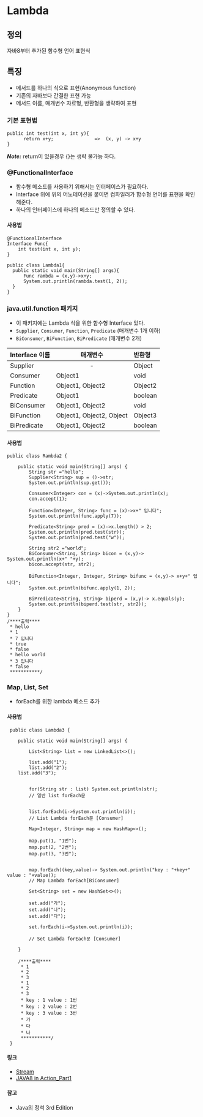 # Lambda

## 정의
자바8부터 추가된 함수형 언어 표현식

## 특징

* 메서드를 하나의 식으로 표현(Anonymous function)
* 기존의 자바보다 간결한 표현 가능
* 메서드 이름, 매개변수 자료형, 반환형을 생략하여 표현

### 기본 표현법

```
public int test(int x, int y){      
      return x+y;               =>  (x, y) -> x+y
}                                                                                      
```
***Note:*** return이 있을경우 {}는 생략 불가능 하다.

### @FunctionalInterface

* 함수형 메소드를 사용하기 위해서는 인터페이스가 필요하다.
* Interface 위에 위의 어노테이션을 붙이면 컴파일러가 함수형 언어를 표현을 확인해준다.
* 하나의 인터페이스에 하나의 메소드만 정의할 수 있다.

#### 사용법

```
@FunctionalInterface
Interface Func{
    int test(int x, int y);
}

public class Lambda1{
  public static void main(String[] args){
      Func rambda = (x,y)->x+y;
      System.out.println(rambda.test(1, 2));
  }
}
```

###  java.util.function 패키지
- 이 패키지에는 Lambda 식을 위한 함수형 Interface 있다.
- `Supplier`, `Consumer`, `Function`, `Predicate`  (매개변수 1개 이하)
- `BiConsumer`, `BiFunction`, `BiPredicate` (매개변수 2개)

| Interface 이름 | 매개변수 | 반환형 |
| :-------- | -------- | :-------- |
| Supplier | <center>-</center>  | Object |
| Consumer | Object1 | void |
| Function | Object1, Object2 | Object2 |
| Predicate | Object1 | boolean |
| BiConsumer | Object1, Object2 | void |
| BiFunction | Object1, Object2, Object | Object3 |
| BiPredicate | Object1, Object2 | boolean |


#### 사용법
```
public class Rambda2 {

	public static void main(String[] args) {
		String str ="hello";
		Supplier<String> sup = ()->str;
		System.out.println(sup.get());

		Consumer<Integer> con = (x)->System.out.println(x);
		con.accept(1);

		Function<Integer, String> func = (x)->x+" 입니다";
		System.out.println(func.apply(7));

		Predicate<String> pred = (x)->x.length() > 2;
		System.out.println(pred.test(str));
		System.out.println(pred.test("w"));

		String str2 ="world";
		BiConsumer<String, String> bicon = (x,y)-> System.out.println(x+" "+y);
		bicon.accept(str, str2);

		BiFunction<Integer, Integer, String> bifunc = (x,y)-> x+y+" 입니다";
		System.out.println(bifunc.apply(1, 2));

		BiPredicate<String, String> biperd = (x,y)-> x.equals(y);
		System.out.println(biperd.test(str, str2));
	}
}
/****출력****
 * hello
 * 1
 * 7 입니다
 * true
 * false
 * hello world
 * 3 입니다
 * false
 ***********/
```
### Map, List, Set

- forEach를 위한 lambda 메소드 추가

#### 사용법

```
 public class Lambda3 {

    public static void main(String[] args) {

        List<String> list = new LinkedList<>();

        list.add("1");
        list.add("2");        
	list.add("3");


        for(String str : list) System.out.println(str);
        // 일반 list forEach문


        list.forEach(i->System.out.println(i));
        // List Lambda forEach문 [Consumer]

        Map<Integer, String> map = new HashMap<>();

        map.put(1, "1번");
        map.put(2, "2번");
        map.put(3, "3번");


        map.forEach((key,value)-> System.out.println("key : "+key+" value : "+value));
        // Map Lambda forEach[BiConsumer]

        Set<String> set = new HashSet<>();

        set.add("가");
        set.add("나");
        set.add("다");

        set.forEach(i->System.out.println(i));

        // Set Lambda forEach문 [Consumer]

    }

    /****출력****
     * 1
     * 2
     * 3
     * 1
     * 2
     * 3
     * key : 1 value : 1번
     * key : 2 value : 2번
     * key : 3 value : 3번
     * 가
     * 다
     * 나
     ***********/
 }

```
#### 링크
- [Stream](https://github.com/KangSeongHyo/Lambda/blob/master/Stream.md)
- [JAVA8 in Action_Part1](/JAVA8_in_Action_공부/Part1.md)

#### 참고
- Java의 정석 3rd Edition
